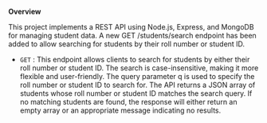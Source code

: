 **Overview**

This project implements a REST API using Node.js, Express, and MongoDB for managing student data. A new GET /students/search endpoint has been added to allow searching for students by their roll number or student ID.

- `GET` : This endpoint allows clients to search for students by either their roll number or student ID. The search is case-insensitive, making it more flexible and user-friendly. The query parameter q is used to specify the roll number or student ID to search for. The API returns a JSON array of students whose roll number or student ID matches the search query. If no matching students are found, the response will either return an empty array or an appropriate message indicating no results.
